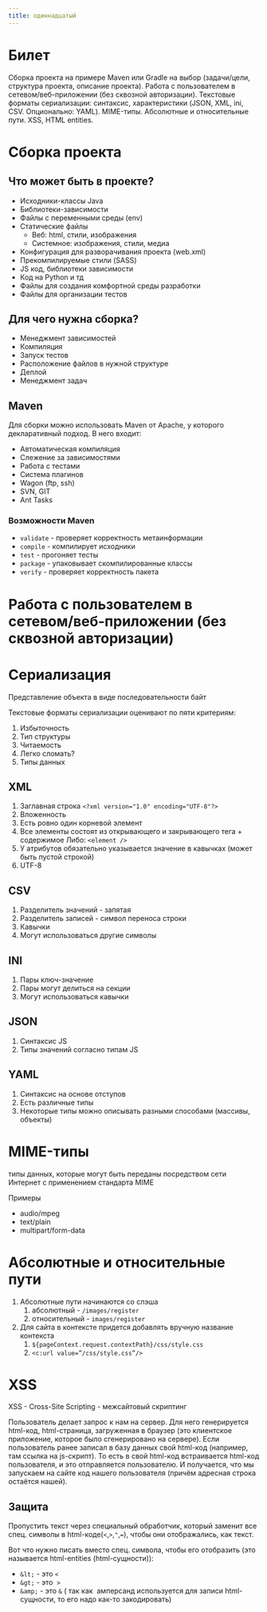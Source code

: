 ```yaml
---
title: одиннадцатый
---
```

# Билет
Сборка проекта на примере Maven или Gradle на выбор (задачи/цели, структура проекта, описание проекта).  Работа с пользователем в сетевом/веб-приложении (без сквозной авторизации). Текстовые форматы сериализации: синтаксис, характеристики (JSON, XML, ini, CSV. Опционально: YAML). MIME-типы. Абсолютные и относительные пути. XSS, HTML entities.
# Сборка проекта
## Что может быть в проекте?
- Исходники-классы Java
- Библиотеки-зависимости
- Файлы с переменными среды (env)
- Статические файлы
	- Веб: html, стили, изображения
	- Системное: изображения, стили, медиа
- Конфигурация для разворачивания проекта (web.xml)
- Прекомпилируемые стили (SASS)
- JS код, библиотеки зависимости
- Код на Python и тд
- Файлы для создания комфортной среды разработки
- Файлы для организации тестов

## Для чего нужна сборка?
- Менеджмент зависимостей
- Компиляция
- Запуск тестов
- Расположение файлов в нужной структуре
- Деплой
- Менеджмент задач
## Maven
Для сборки можно использовать Maven от Apache, у которого декларативный подход. В него входит:
- Автоматическая компиляция
- Слежение за зависимостями
- Работа с тестами
- Система плагинов
- Wagon (ftp, ssh)
- SVN, GIT
- Ant Tasks

### Возможности Maven
- `validate` - проверяет корректность метаинформации
- `compile` - компилирует исходники
- `test` - прогоняет тесты
- `package` - упаковывает скомпилированные классы
- `verify` - проверяет корректность пакета

# Работа с пользователем в сетевом/веб-приложении (без сквозной авторизации)

# Сериализация
Представление объекта в виде последовательности байт

Текстовые форматы сериализации оценивают по пяти критериям:
1. Избыточность
2. Тип структуры
3. Читаемость
4. Легко сломать?
5. Типы данных

## XML
1. Заглавная строка `<?xml version="1.0" encoding="UTF-8"?>`
2. Вложенность
3. Есть ровно один корневой элемент
4. Все элементы состоят из открывающего и закрывающего тега + содержимое Либо: `<element />`
5. У атрибутов обязательно указывается значение в кавычках (может быть пустой строкой)
6. UTF-8

## CSV
1. Разделитель значений - запятая
2. Разделитель записей - символ переноса строки
3. Кавычки
4. Могут использоваться другие символы

## INI
1. Пары ключ-значение
2. Пары могут делиться на секции
3. Могут использоваться кавычки

## JSON
1. Синтаксис JS
2. Типы значений согласно типам JS

## YAML
1. Синтаксис на основе отступов
2. Есть различные типы
3. Некоторые типы можно описывать разными способами (массивы, объекты)

# MIME-типы
типы данных, которые могут быть переданы посредством сети Интернет с применением стандарта MIME

Примеры
- audio/mpeg
- text/plain
- multipart/form-data

# Абсолютные и относительные пути
1. Абсолютные пути начинаются со слэша
	1. абсолютный - `/images/register`
	2. относительный - `images/register`
2. Для сайта в контексте придется добавлять вручную название контекста
	1. `${pageContext.request.contextPath}/css/style.css`
	2. `<c:url value=”/css/style.css”/>`

# XSS
XSS - Cross-Site Scripting - межсайтовый скриптинг

Пользователь делает запрос к нам на сервер. Для него генерируется html-код, html-страница, загруженная в браузер (это клиентское приложение, которое было сгенерировано на сервере). Если пользователь ранее записал в базу данных свой html-код (например, там ссылка на js-скрипт). То есть в свой html-код встраивается html-код пользователя, и это отправляется пользователю. И получается, что мы запускаем на сайте код нашего пользователя (причём адресная строка остаётся нашей).

## Защита
Пропустить текст через специальный обработчик, который заменит все спец. символы в html-коде(`<`,`>`,`"`,`=`), чтобы они отображались, как текст. 

Вот что нужно писать вместо спец. символа, чтобы его отобразить (это называется html-entities (html-сущности)): 

- `&lt;` - это `<`
- `&gt;` - это  `>`
- `&amp;` - это `&` ( так как  амперсанд используется для записи html-сущности, то его надо как-то закодировать)

